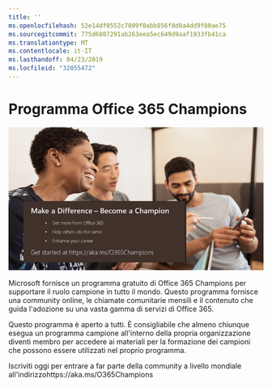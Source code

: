 ```yaml
---
title: ''
ms.openlocfilehash: 52e14df0552c7809f0abb856f8d0a4dd9f80ae75
ms.sourcegitcommit: 775d6807291ab263eea5ec649d9aaf1933fb41ca
ms.translationtype: MT
ms.contentlocale: it-IT
ms.lasthandoff: 04/23/2019
ms.locfileid: "32055472"
---
```

# <a name="office-365-champions-program"></a>Programma Office 365 Champions 

![fare una differenza diventare un campione](media/makeadifference.png)

Microsoft fornisce un programma gratuito di Office 365 Champions per supportare il ruolo campione in tutto il mondo.  Questo programma fornisce una community online, le chiamate comunitarie mensili e il contenuto che guida l'adozione su una vasta gamma di servizi di Office 365.

Questo programma è aperto a tutti.  È consigliabile che almeno chiunque esegua un programma campione all'interno della propria organizzazione diventi membro per accedere ai materiali per la formazione dei campioni che possono essere utilizzati nel proprio programma. 

Iscriviti oggi per entrare a far parte della community a livello mondiale all'indirizzohttps://aka.ms/O365Champions  
